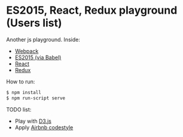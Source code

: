 # ES2015, React, Redux playground (Users list)

Another js playground. Inside:

  - [Webpack](https://webpack.github.io/)
  - [ES2015 (via Babel)](https://babeljs.io/docs/learn-es2015/)
  - [React](https://facebook.github.io/react/)
  - [Redux](https://github.com/reactjs/react-redux)

How to run:

```sh
$ npm install
$ npm run-script serve
```

TODO list:

  - Play with [D3.js](https://d3js.org/)
  - Apply [Airbnb codestyle](https://github.com/airbnb/javascript)
